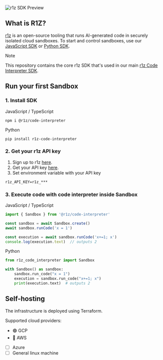 <!-- <p align="center">
  <img width="100" src="/readme-assets/logo-circle.png" alt="r1z logo">
</p> -->

![r1z SDK Preview](https://i.imgur.com/QYftu1j.png)

## What is R1Z?
[r1z](https://www.r1z.dev/) is an open-source tooling that runs AI-generated code in securely isolated cloud sandboxes. To start and control sandboxes, use our [JavaScript SDK](https://www.npmjs.com/package/@r1z/code-interpreter) or [Python SDK](https://pypi.org/project/r1z_code_interpreter).

> [!NOTE]
> This repository contains the core r1z SDK that's used in our main [r1z Code Interpreter SDK](https://github.com/r1z-dev-git/super-robot).

## Run your first Sandbox

### 1. Install SDK

JavaScript / TypeScript
```
npm i @r1z/code-interpreter
```

Python
```
pip install r1z-code-interpreter
```

### 2. Get your r1z API key
1. Sign up to r1z [here](https://dash-r1z.dev/).
2. Get your API key [here](https://dash-r1z.dev/).
3. Set environment variable with your API key
```
r1z_API_KEY=r1z_***
```     

### 3. Execute code with code interpreter inside Sandbox

JavaScript / TypeScript
```ts
import { Sandbox } from '@r1z/code-interpreter'

const sandbox = await Sandbox.create()
await sandbox.runCode('x = 1')

const execution = await sandbox.runCode('x+=1; x')
console.log(execution.text)  // outputs 2
```

Python
```py
from r1z_code_interpreter import Sandbox

with Sandbox() as sandbox:
    sandbox.run_code("x = 1")
    execution = sandbox.run_code("x+=1; x")
    print(execution.text)  # outputs 2
```


## Self-hosting

The infrastructure is deployed using Terraform. 

Supported cloud providers:
- 🟢 GCP
- 🚧 AWS
- [ ] Azure
- [ ] General linux machine
